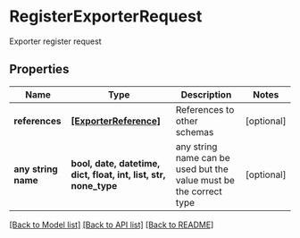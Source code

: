 # RegisterExporterRequest

Exporter register request

## Properties
Name | Type | Description | Notes
------------ | ------------- | ------------- | -------------
**references** | [**[ExporterReference]**](ExporterReference.md) | References to other schemas | [optional] 
**any string name** | **bool, date, datetime, dict, float, int, list, str, none_type** | any string name can be used but the value must be the correct type | [optional]

[[Back to Model list]](../README.md#documentation-for-models) [[Back to API list]](../README.md#documentation-for-api-endpoints) [[Back to README]](../README.md)


